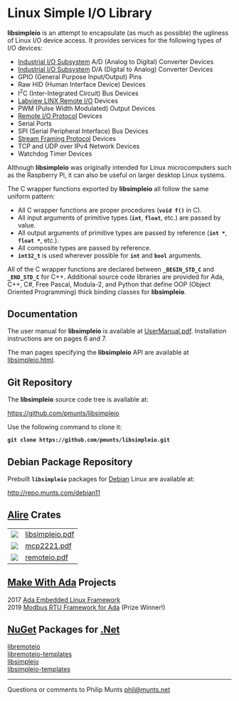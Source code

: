# Linux Simple I/O Library

**libsimpleio** is an attempt to encapsulate (as much as possible) the
ugliness of Linux I/O device access. It provides services for the
following types of I/O devices:

  - [Industrial I/O
    Subsystem](https://wiki.analog.com/software/linux/docs/iio/iio) A/D
    (Analog to Digital) Converter Devices
  - [Industrial I/O
    Subsystem](https://wiki.analog.com/software/linux/docs/iio/iio) D/A
    (Digital to Analog) Converter Devices
  - GPIO (General Purpose Input/Output) Pins
  - Raw HID (Human Interface Device) Devices
  - I<sup>2</sup>C (Inter-Integrated Circuit) Bus Devices
  - [Labview LINX Remote
    I/O](https://www.labviewmakerhub.com/doku.php?id=learn:libraries:linx:spec:start)
    Devices
  - PWM (Pulse Width Modulated) Output Devices
  - [Remote I/O
    Protocol](http://git.munts.com/libsimpleio/doc/RemoteIOProtocol.pdf)
    Devices
  - Serial Ports
  - SPI (Serial Peripheral Interface) Bus Devices
  - [Stream Framing
    Protocol](http://git.munts.com/libsimpleio/doc/StreamFramingProtocol.pdf)
    Devices
  - TCP and UDP over IPv4 Network Devices
  - Watchdog Timer Devices

Although **libsimpleio** was originally intended for Linux
microcomputers such as the Raspberry Pi, it can also be useful on larger
desktop Linux systems.

The C wrapper functions exported by **libsimpleio** all follow the same
uniform pattern:

  - All C wrapper functions are proper procedures (**`void f()`** in C).
  - All input arguments of primitive types (**`int`**, **`float`**,
    etc.) are passed by value.
  - All output arguments of primitive types are passed by reference
    (**`int *`**, **`float *`**, etc.).
  - All composite types are passed by reference.
  - **`int32_t`** is used wherever possible for **`int`** and **`bool`**
    arguments.

All of the C wrapper functions are declared between **`_BEGIN_STD_C`**
and **`_END_STD_C`** for C++. Additional source code libraries are
provided for Ada, C++, C\#, Free Pascal, Modula-2, and Python that
define OOP (Object Oriented Programming) thick binding classes for
**libsimpleio**.

## Documentation

The user manual for **libsimpleio** is available at
[UserManual.pdf](http://git.munts.com/libsimpleio/doc/UserManual.pdf).
Installation instructions are on pages 6 and 7.

The man pages specifying the **libsimpleio** API are available at
[libsimpleio.html](http://git.munts.com/libsimpleio/doc/libsimpleio.html).

## Git Repository

The **libsimpleio** source code tree is available at:

<https://github.com/pmunts/libsimpleio>

Use the following command to clone it:

**`git clone https://github.com/pmunts/libsimpleio.git`**

## Debian Package Repository

Prebuilt **`libsimpleio`** packages for [Debian](http://www.debian.org)
Linux are available at:

<http://repo.munts.com/debian11>

## [Alire](https://alire.ada.dev) Crates

|                                                                                                                                         |                                                                |
| --------------------------------------------------------------------------------------------------------------------------------------- | -------------------------------------------------------------- |
| [![](https://img.shields.io/endpoint?url=https://alire.ada.dev/badges/libsimpleio.json)](https://alire.ada.dev/crates/libsimpleio.html) | [libsimpleio.pdf](http://repo.munts.com/alire/libsimpleio.pdf) |
| [![](https://img.shields.io/endpoint?url=https://alire.ada.dev/badges/mcp2221.json)](https://alire.ada.dev/crates/mcp2221.html)         | [mcp2221.pdf](http://repo.munts.com/alire/mcp2221.pdf)         |
| [![](https://img.shields.io/endpoint?url=https://alire.ada.dev/badges/remoteio.json)](https://alire.ada.dev/crates/remoteio.html)       | [remoteio.pdf](http://repo.munts.com/alire/remoteio.pdf)       |

## [Make With Ada](https://www.makewithada.org/) Projects

2017 [Ada Embedded Linux
Framework](https://www.makewithada.org/entry/ada_linux_sensor_framework)  
2019 [Modbus RTU Framework for
Ada](https://www.hackster.io/philip-munts/modbus-rtu-framework-for-ada-f33cc6)
(Prize Winner\!)

## [NuGet](https://nuget.org/) Packages for [.Net](https://dotnet.microsoft.com)

[libremoteio](https://www.nuget.org/packages/libremoteio)  
[libremoteio-templates](https://www.nuget.org/packages/libremoteio-templates)  
[libsimpleio](https://www.nuget.org/packages/libsimpleio)  
[libsimpleio-templates](https://www.nuget.org/packages/libsimpleio-templates)

-----

Questions or comments to Philip Munts <phil@munts.net>
